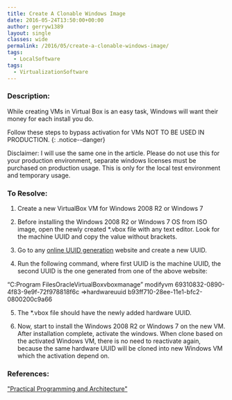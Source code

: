 ```yaml
---
title: Create A Clonable Windows Image
date: 2016-05-24T13:50:00+00:00
author: gerryw1389
layout: single
classes: wide
permalink: /2016/05/create-a-clonable-windows-image/
tags:
  - LocalSoftware
tags:
  - VirtualizationSoftware
---
```

<!--more-->

### Description:

While creating VMs in Virtual Box is an easy task, Windows will want their money for each install you do.

Follow these steps to bypass activation for VMs NOT TO BE USED IN PRODUCTION.
{: .notice--danger}

Disclaimer: I will use the same one in the article. Please do not use this for your production environment, separate windows licenses must be purchased on production usage. This is only for the local test environment and temporary usage.

### To Resolve:

1. Create a new VirtualBox VM for Windows 2008 R2 or Windows 7

2. Before installing the Windows 2008 R2 or Windows 7 OS from ISO image, open the newly created *.vbox file with any text editor. Look for the machine UUID and copy the value without brackets.

3. Go to any [online UUID generation](https://www.guidgenerator.com/) website and create a new UUID.

4. Run the following command, where first UUID is the machine UUID, the second UUID is the one generated from one of the above website:

&#8220;C:Program FilesOracleVirtualBoxvboxmanage&#8221; modifyvm 69310832-0890-4f83-9e9f-72f978818f6c =>hardwareuuid b93ff710-28ee-11e1-bfc2-0800200c9a66

5. The *.vbox file should have the newly added hardware UUID.

6. Now, start to install the Windows 2008 R2 or Windows 7 on the new VM. After installation complete, activate the windows. When clone based on the activated Windows VM, there is no need to reactivate again, because the same hardware UUID will be cloned into new Windows VM which the activation depend on.

### References:

["Practical Programming and Architecture"](http://luchen1021.blogspot.com/2011/12/create-cloneable-virtualbox-vm-without.html)